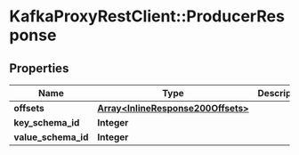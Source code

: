 # KafkaProxyRestClient::ProducerResponse

## Properties
Name | Type | Description | Notes
------------ | ------------- | ------------- | -------------
**offsets** | [**Array&lt;InlineResponse200Offsets&gt;**](InlineResponse200Offsets.md) |  | [optional] 
**key_schema_id** | **Integer** |  | [optional] 
**value_schema_id** | **Integer** |  | [optional] 



